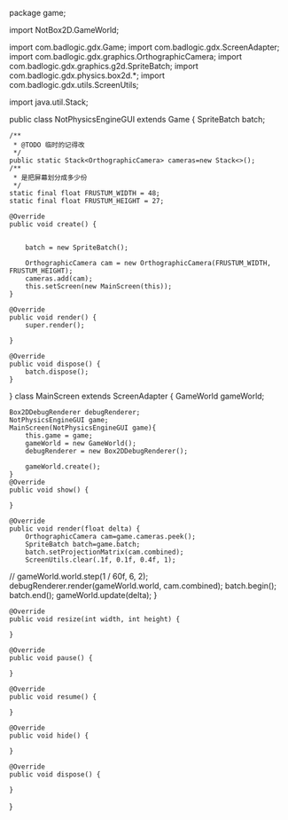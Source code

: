 package game;

import NotBox2D.GameWorld;

import com.badlogic.gdx.Game;
import com.badlogic.gdx.ScreenAdapter;
import com.badlogic.gdx.graphics.OrthographicCamera;
import com.badlogic.gdx.graphics.g2d.SpriteBatch;
import com.badlogic.gdx.physics.box2d.*;
import com.badlogic.gdx.utils.ScreenUtils;

import java.util.Stack;

public class NotPhysicsEngineGUI extends Game {
    SpriteBatch batch;

    /**
     * @TODO 临时的记得改
     */
    public static Stack<OrthographicCamera> cameras=new Stack<>();
    /**
     * 是把屏幕划分成多少份
     */
    static final float FRUSTUM_WIDTH = 48;
    static final float FRUSTUM_HEIGHT = 27;

    @Override
    public void create() {


        batch = new SpriteBatch();

        OrthographicCamera cam = new OrthographicCamera(FRUSTUM_WIDTH, FRUSTUM_HEIGHT);
        cameras.add(cam);
        this.setScreen(new MainScreen(this));
    }

    @Override
    public void render() {
        super.render();

    }

    @Override
    public void dispose() {
        batch.dispose();
    }
}
class MainScreen extends ScreenAdapter {
    GameWorld gameWorld;

    Box2DDebugRenderer debugRenderer;
    NotPhysicsEngineGUI game;
    MainScreen(NotPhysicsEngineGUI game){
        this.game = game;
        gameWorld = new GameWorld();
        debugRenderer = new Box2DDebugRenderer();

        gameWorld.create();
    }
    @Override
    public void show() {

    }

    @Override
    public void render(float delta) {
        OrthographicCamera cam=game.cameras.peek();
        SpriteBatch batch=game.batch;
        batch.setProjectionMatrix(cam.combined);
        ScreenUtils.clear(.1f, 0.1f, 0.4f, 1);
//        gameWorld.world.step(1 / 60f, 6, 2);
        debugRenderer.render(gameWorld.world, cam.combined);
        batch.begin();
        batch.end();
        gameWorld.update(delta);
    }

    @Override
    public void resize(int width, int height) {

    }

    @Override
    public void pause() {

    }

    @Override
    public void resume() {

    }

    @Override
    public void hide() {

    }

    @Override
    public void dispose() {

    }
}